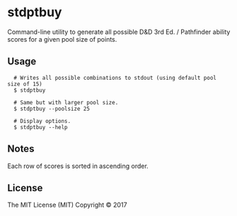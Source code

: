 # stdptbuy

Command-line utility to generate all possible D&D 3rd Ed. / Pathfinder ability scores for a given pool size of points.

## Usage

```
  # Writes all possible combinations to stdout (using default pool size of 15)
  $ stdptbuy
  
  # Same but with larger pool size.
  $ stdptbuy --poolsize 25
  
  # Display options.
  $ stdptbuy --help
```

## Notes

Each row of scores is sorted in ascending order.

## License

The MIT License (MIT) Copyright © 2017
